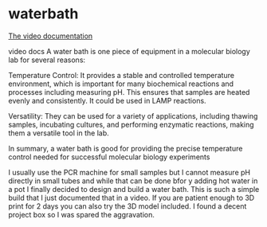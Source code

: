 # waterbath

[The video documentation](https://drive.google.com/file/d/12hKW8yLj2Et0Sq0X7TcUQGQmB6zqW9n0/view?usp=drive_link)

video docs
A water bath is one piece of equipment in a molecular biology lab for several reasons:

Temperature Control: It provides a stable and controlled temperature environment, which is important for many biochemical reactions and processes including measuring pH. This ensures that samples are heated evenly and consistently.
It could be used in LAMP reactions.

Versatility: They can be used for a variety of applications, including thawing samples, incubating cultures, and performing enzymatic reactions, making them a versatile tool in the lab.

In summary, a water bath is good for providing the precise temperature control needed for successful molecular biology experiments

I usually use the PCR machine for small samples but I cannot measure pH directly in small tubes and while that can be done bfor y adding hot water in a pot I finally decided to design and build a water bath.
This is such a simple build that I just documented that in a video. If you are patient enough to 3D print for 2 days you can also try the 3D model included. I found a decent project box so I was spared the aggravation. 
